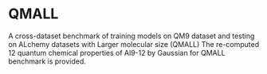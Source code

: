 # QMALL
A cross-dataset benchmark of training models on QM9 dataset and testing on ALchemy datasets with Larger molecular size (QMALL)
The re-computed 12 quantum chemical properties of Al9-12 by Gaussian for QMALL benchmark is provided. 
